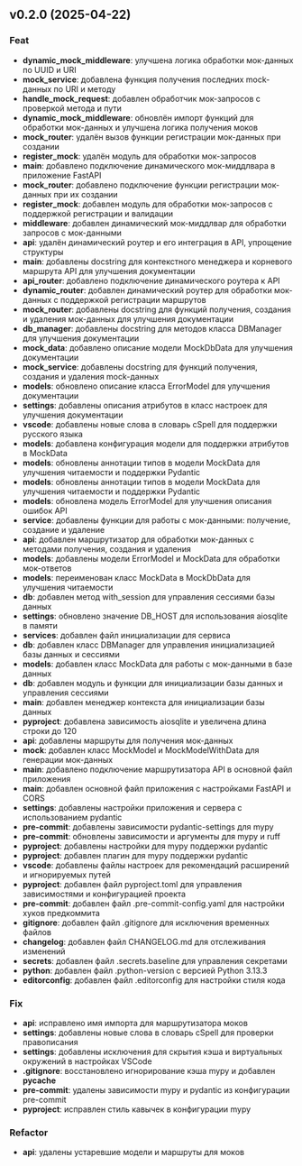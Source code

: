 ## v0.2.0 (2025-04-22)

### Feat

- **dynamic_mock_middleware**: улучшена логика обработки мок-данных по UUID и URI
- **mock_service**: добавлена функция получения последних mock-данных по URI и методу
- **handle_mock_request**: добавлен обработчик мок-запросов с проверкой метода и пути
- **dynamic_mock_middleware**: обновлён импорт функций для обработки мок-данных и улучшена логика получения моков
- **mock_router**: удалён вызов функции регистрации мок-данных при создании
- **register_mock**: удалён модуль для обработки мок-запросов
- **main**: добавлено подключение динамического мок-миддлвара в приложение FastAPI
- **mock_router**: добавлено подключение функции регистрации мок-данных при их создании
- **register_mock**: добавлен модуль для обработки мок-запросов с поддержкой регистрации и валидации
- **middleware**: добавлен динамический мок-миддлвар для обработки запросов с мок-данными
- **api**: удалён динамический роутер и его интеграция в API, упрощение структуры
- **main**: добавлены docstring для контекстного менеджера и корневого маршрута API для улучшения документации
- **api_router**: добавлено подключение динамического роутера к API
- **dynamic_router**: добавлен динамический роутер для обработки мок-данных с поддержкой регистрации маршрутов
- **mock_router**: добавлены docstring для функций получения, создания и удаления мок-данных для улучшения документации
- **db_manager**: добавлены docstring для методов класса DBManager для улучшения документации
- **mock_data**: добавлено описание модели MockDbData для улучшения документации
- **mock_service**: добавлены docstring для функций получения, создания и удаления mock-данных
- **models**: обновлено описание класса ErrorModel для улучшения документации
- **settings**: добавлены описания атрибутов в класс настроек для улучшения документации
- **vscode**: добавлены новые слова в словарь cSpell для поддержки русского языка
- **models**: добавлена конфигурация модели для поддержки атрибутов в MockData
- **models**: обновлены аннотации типов в модели MockData для улучшения читаемости и поддержки Pydantic
- **models**: обновлены аннотации типов в модели MockData для улучшения читаемости и поддержки Pydantic
- **models**: обновлена модель ErrorModel для улучшения описания ошибок API
- **service**: добавлены функции для работы с мок-данными: получение, создание и удаление
- **api**: добавлен маршрутизатор для обработки мок-данных с методами получения, создания и удаления
- **models**: добавлены модели ErrorModel и MockData для обработки мок-ответов
- **models**: переименован класс MockData в MockDbData для улучшения читаемости
- **db**: добавлен метод with_session для управления сессиями базы данных
- **settings**: обновлено значение DB_HOST для использования aiosqlite в памяти
- **services**: добавлен файл инициализации для сервиса
- **db**: добавлен класс DBManager для управления инициализацией базы данных и сессиями
- **models**: добавлен класс MockData для работы с мок-данными в базе данных
- **db**: добавлен модуль и функции для инициализации базы данных и управления сессиями
- **main**: добавлен менеджер контекста для инициализации базы данных
- **pyproject**: добавлена зависимость aiosqlite и увеличена длина строки до 120
- **api**: добавлены маршруты для получения мок-данных
- **mock**: добавлен класс MockModel и MockModelWithData для генерации мок-данных
- **main**: добавлено подключение маршрутизатора API в основной файл приложения
- **main**: добавлен основной файл приложения с настройками FastAPI и CORS
- **settings**: добавлены настройки приложения и сервера с использованием pydantic
- **pre-commit**: добавлены зависимости pydantic-settings для mypy
- **pre-commit**: обновлены зависимости и аргументы для mypy и ruff
- **pyproject**: добавлены настройки для mypy поддержки pydantic
- **pyproject**: добавлен плагин для mypy поддержки pydantic
- **vscode**: добавлены файлы настроек для рекомендаций расширений и игнорируемых путей
- **pyproject**: добавлен файл pyproject.toml для управления зависимостями и конфигурацией проекта
- **pre-commit**: добавлен файл .pre-commit-config.yaml для настройки хуков предкоммита
- **gitignore**: добавлен файл .gitignore для исключения временных файлов
- **changelog**: добавлен файл CHANGELOG.md для отслеживания изменений
- **secrets**: добавлен файл .secrets.baseline для управления секретами
- **python**: добавлен файл .python-version с версией Python 3.13.3
- **editorconfig**: добавлен файл .editorconfig для настройки стиля кода

### Fix

- **api**: исправлено имя импорта для маршрутизатора моков
- **settings**: добавлены новые слова в словарь cSpell для проверки правописания
- **settings**: добавлены исключения для скрытия кэша и виртуальных окружений в настройках VSCode
- **.gitignore**: восстановлено игнорирование кэша mypy и добавлен __pycache__
- **pre-commit**: удалены зависимости mypy и pydantic из конфигурации pre-commit
- **pyproject**: исправлен стиль кавычек в конфигурации mypy

### Refactor

- **api**: удалены устаревшие модели и маршруты для моков
